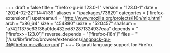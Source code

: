 +++
draft = false
title = "firefox-gu-in 123.0-1"
version = "123.0-1"
date = "2024-02-22T14:41:39"
aliases = "/packages/73629"
categories = ['firefox-extensions']
upstreamurl = "http://www.mozilla.org/projects/l10n/mlp.html"
arch = "x86_64"
size = "454880"
usize = "520457"
sha1sum = "a74211375e63f36a0fdc432ed872871324937eaa"
depends = "['firefox>=123.0']"
reverse_depends = "['firefox-i18n']"
files = "['/usr/lib/firefox/browser/extensions/langpack-gu-IN@firefox.mozilla.org.xpi']"
+++
Gujarati language support for Firefox